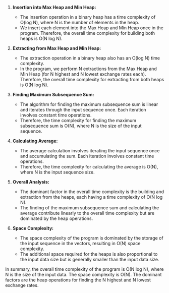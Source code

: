 1. **Insertion into Max Heap and Min Heap:**
   - The insertion operation in a binary heap has a time complexity of O(log N), where N is the number of elements in the heap.
   - We insert each element into the Max Heap and Min Heap once in the program. Therefore, the overall time complexity for building both heaps is O(N log N).

2. **Extracting from Max Heap and Min Heap:**
   - The extraction operation in a binary heap also has an O(log N) time complexity.
   - In the program, we perform N extractions from the Max Heap and Min Heap (for N highest and N lowest exchange rates each). Therefore, the overall time complexity for extracting from both heaps is O(N log N).

3. **Finding Maximum Subsequence Sum:**
   - The algorithm for finding the maximum subsequence sum is linear and iterates through the input sequence once. Each iteration involves constant time operations.
   - Therefore, the time complexity for finding the maximum subsequence sum is O(N), where N is the size of the input sequence.

4. **Calculating Average:**
   - The average calculation involves iterating the input sequence once and accumulating the sum. Each iteration involves constant time operations.
   - Therefore, the time complexity for calculating the average is O(N), where N is the input sequence size.

5. **Overall Analysis:**
   - The dominant factor in the overall time complexity is the building and extraction from the heaps, each having a time complexity of O(N log N).
   - The finding of the maximum subsequence sum and calculating the average contribute linearly to the overall time complexity but are dominated by the heap operations.

6. **Space Complexity:**
   - The space complexity of the program is dominated by the storage of the input sequence in the vectors, resulting in O(N) space complexity.
   - The additional space required for the heaps is also proportional to the input data size but is generally smaller than the input data size.

In summary, the overall time complexity of the program is O(N log N), where N is the size of the input data. The space complexity is O(N). The dominant factors are the heap operations for finding the N highest and N lowest exchange rates.

